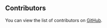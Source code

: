 ## Contributors

You can view the list of contributors on 
[GitHub](https://github.com/Vedant0109/Codewars-problems/graphs/contributors).
